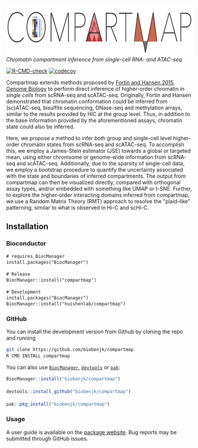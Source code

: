 ## <a href="https://biobenkj.github.io/compartmap/"><img src="man/figures/compartmap_logo.png" align="right" height="138" style="float:right; height:138px;"/></a>

*Chromatin compartment inference from single-cell RNA- and ATAC-seq*

<!-- badges: start -->
[![R-CMD-check](https://github.com/huishenlab/compartmap/actions/workflows/R-CMD-check.yaml/badge.svg)](https://github.com/huishenlab/compartmap/actions/workflows/R-CMD-check.yaml)
[![codecov](https://codecov.io/gh/huishenlab/compartmap/graph/badge.svg?token=Tibqy2orOp)](https://codecov.io/gh/huishenlab/compartmap)
<!-- badges: end -->

Compartmap extends methods proposed by [Fortin and Hansen 2015, Genome
Biology](https://genomebiology.biomedcentral.com/articles/10.1186/s13059-015-0741-y)
to perform direct inference of higher-order chromatin in _single cells_ from
scRNA-seq and scATAC-seq. Originally, Fortin and Hansen demonstrated that
chromatin conformation could be inferred from (sc)ATAC-seq, bisulfite
sequencing, DNase-seq and methylation arrays, similar to the results provided by
HiC at the group level. Thus, in addition to the base information provided by
the aforementioned assays, chromatin state could also be inferred.

Here, we propose a method to infer both group and single-cell level higher-order
chromatin states from scRNA-seq and scATAC-seq. To accomplish this, we employ a
James-Stein estimator (JSE) towards a global or targeted mean, using either
chromsome or genome-wide information from scRNA-seq and scATAC-seq.
Additionally, due to the sparsity of single-cell data, we employ a bootstrap
procedure to quantify the uncertainty associated with the state and boundaries
of inferred compartments. The output from compartmap can then be visualized
directly, compared with orthogonal assay types, and/or embedded with something
like UMAP or t-SNE. Further, to explore the higher-order interacting domains
inferred from compartmap, we use a Random Matrix Theory (RMT) approach to
resolve the "plaid-like" patterning, similar to what is observed in Hi-C and
scHi-C.

## Installation

### Bioconductor

```
# requires BiocManager
install.packages("BiocManager")

# Release
BiocManager::install("compartmap")

# Development
install.packages("BiocManager")
BiocManager::install("huishenlab/compartmap")
```

### GitHub

You can install the development version from Github by cloning the repo and
running

```bash
git clone https://github.com/biobenjk/compartmap
R CMD INSTALL compartmap
```

You can also use [`BiocManager`](https://bioconductor.github.io/BiocManager/),
[`devtools`](https://devtools.r-lib.org/) or [`pak`](https://pak.r-lib.org/):

```r
BiocManager::install("biobenjk/compartmap")

devtools::install_github("biobenjk/compartmap")

pak::pkg_install("biobenjk/compartmap")
```

### Usage

A user guide is available on the [package website](https://biobenjk.github.io/compartmap).
Bug reports may be submitted through GitHub issues.
